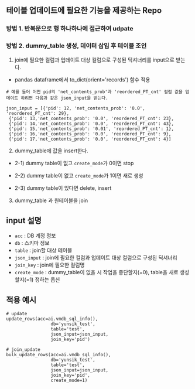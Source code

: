 ## 테이블 업데이트에 필요한 기능을 제공하는 Repo

### 방법 1. 반복문으로 행 하나하나에 접근하여 udpate


### 방법 2. dummy_table 생성, 데이터 삽입 후 테이블 조인
1) join에 필요한 컬럼과 업데이트 대상 컬럼으로 구성된 딕셔너리를 input으로 받는다.

  - pandas dataframe에서 to_dict(orient='records') 함수 적용

```
# 예를 들어 어떤 pid의 'net_contents_prob'과 'reordered_PT_cnt' 컬럼 값을 업데이트 하려면 다음과 같은 json_input을 받는다. 

json_input = [{'pid': 12, 'net_contents_prob': '0.0', 'reordered_PT_cnt': 29},
 {'pid': 13,'net_contents_prob': '0.0', 'reordered_PT_cnt': 23},
 {'pid': 14,'net_contents_prob': '0.0', 'reordered_PT_cnt': 43},
 {'pid': 15,'net_contents_prob': '0.01', 'reordered_PT_cnt': 1},
 {'pid': 16,'net_contents_prob': '0.0', 'reordered_PT_cnt': 9},
 {'pid': 17,'net_contents_prob': '0.0', 'reordered_PT_cnt': 4}]
```

2) dummy_table에 값을 insert한다.

- 2-1) dummy table이 없고 `create_mode`가 0이면 stop

- 2-2) dummy table이 없고 `create_mode`가 1이면 새로 생성

- 2-3) dummy table이 있다면 delete, insert

3) dummy_table 과 원테이블을 join

## input 설명


- `acc` : DB 계정 정보
- `db` : 스키마 정보
- `table` : join할 대상 테이블
- `json_input` : join에 필요한 컬럼과 업데이트 대상 컬럼으로 구성된 딕셔너리
- `join_key` : join에 필요한 컬럼명
- `create_mode` : dummy_table이 없을 시 작업을 중단할지(=0), table을 새로 생성할지(=1) 정하는 옵션



## 적용 예시
```
# update
update_rows(acc=ai.vmdb_sql_info(),
                 db='yunsik_test',
                 table='test',
                 json_input=json_input,
                 join_key='pid')
                 
# join_update
bulk_update_rows(acc=ai.vmdb_sql_info(),
                 db='yunsik_test',
                 table='test',
                 json_input=json_input,
                 join_key='pid',
                 create_mode=1)

```
